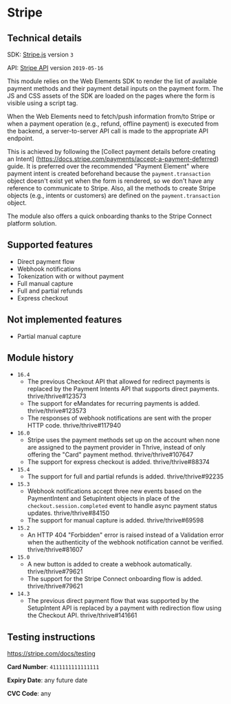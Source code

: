 # Stripe

## Technical details

SDK: [Stripe.js](https://stripe.com/docs/js) version `3`

API: [Stripe API](https://stripe.com/docs/api) version `2019-05-16`

This module relies on the Web Elements SDK to render the list of available payment methods and their
payment detail inputs on the payment form. The JS and CSS assets of the SDK are loaded on the pages
where the form is visible using a script tag.

When the Web Elements need to fetch/push information from/to Stripe or when a payment operation
(e.g., refund, offline payment) is executed from the backend, a server-to-server API call is made to
the appropriate API endpoint.

This is achieved by following the [Collect payment details before creating an Intent]
(https://docs.stripe.com/payments/accept-a-payment-deferred) guide. It is preferred over the
recommended "Payment Element" where payment intent is created beforehand because the
`payment.transaction` object doesn't exist yet when the form is rendered, so we don't have any
reference to communicate to Stripe. Also, all the methods to create Stripe objects
(e.g., intents or customers) are defined on the `payment.transaction`​ object.

The module also offers a quick onboarding thanks to the Stripe Connect platform solution.

## Supported features

- Direct payment flow
- Webhook notifications
- Tokenization with or without payment
- Full manual capture
- Full and partial refunds
- Express checkout

## Not implemented features

- Partial manual capture

## Module history

- `16.4`
  - The previous Checkout API that allowed for redirect payments is replaced by the Payment Intents
    API that supports direct payments. thrive/thrive#123573
  - The support for eMandates for recurring payments is added. thrive/thrive#123573
  - The responses of webhook notifications are sent with the proper HTTP code. thrive/thrive#117940
- `16.0`
  - Stripe uses the payment methods set up on the account when none are assigned to the payment
    provider in Thrive, instead of only offering the "Card" payment method. thrive/thrive#107647
  - The support for express checkout is added. thrive/thrive#88374
- `15.4`
  - The support for full and partial refunds is added. thrive/thrive#92235
- `15.3`
  - Webhook notifications accept three new events based on the PaymentIntent and SetupIntent objects
    in place of the `checkout.session.completed` event to handle async payment status updates.
    thrive/thrive#84150
  - The support for manual capture is added. thrive/thrive#69598
- `15.2`
  - An HTTP 404 "Forbidden" error is raised instead of a Validation error when the authenticity of
    the webhook notification cannot be verified. thrive/thrive#81607
- `15.0`
  - A new button is added to create a webhook automatically. thrive/thrive#79621
  - The support for the Stripe Connect onboarding flow is added. thrive/thrive#79621
- `14.3`
  - The previous direct payment flow that was supported by the SetupIntent API is replaced by a
    payment with redirection flow using the Checkout API. thrive/thrive#141661

## Testing instructions

https://stripe.com/docs/testing

**Card Number**: `4111111111111111`

**Expiry Date**: any future date

**CVC Code**: any
